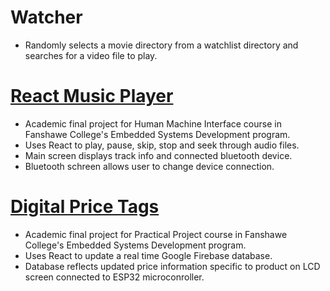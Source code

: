 # Watcher
* Randomly selects a movie directory from a watchlist directory and searches for a video file to play.

# [React Music Player](https://github.com/SandeepThokala/HMI/tree/main/FinalProject)
* Academic final project for Human Machine Interface course in Fanshawe College's Embedded Systems Development program.
* Uses React to play, pause, skip, stop and seek through audio files.
* Main screen displays track info and connected bluetooth device.
* Bluetooth schreen allows user to change device connection.

# [Digital Price Tags](https://github.com/SandeepThokala/digital-price-tags)
* Academic final project for Practical Project course in Fanshawe College's Embedded Systems Development program.
* Uses React to update a real time Google Firebase database.
* Database reflects updated price information specific to product on LCD screen connected to ESP32 microconroller.
